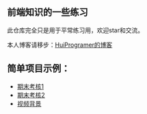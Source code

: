 前端知识的一些练习
---------------
此仓库完全只是用于平常练习用，欢迎star和交流。

本人博客请移步：[HuiProgramer的博客](https://huiprogramer.github.io "我的博客")

## 简单项目示例：
* [期末考核1](https://www.52share.online/HTML5_Learning/期末考核1.html)
* [期末考核2](https://www.52share.online/HTML5_Learning/期末考核2.html)
* [视频背景](https://www.52share.online/HTML5_Learning/8%E8%A7%86%E9%A2%91%E8%83%8C%E6%99%AF/index.html)
